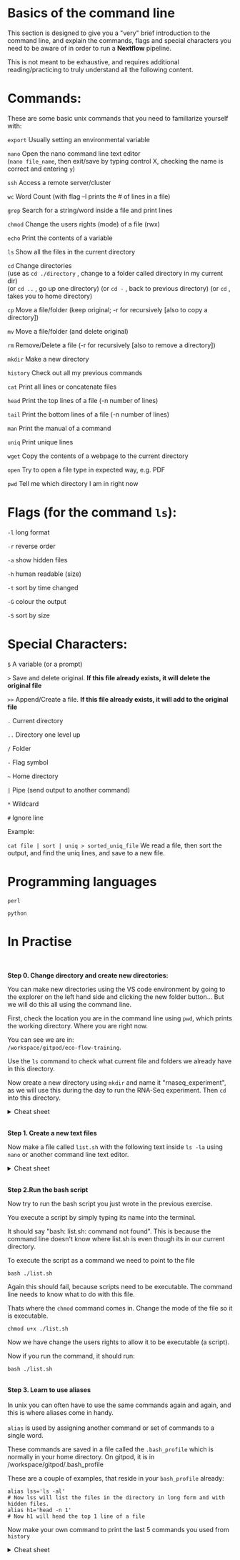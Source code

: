 # Basics of the command line

This section is designed to give you a "very" brief introduction to the command line, and explain the commands, flags and special characters you need to be aware of in order to run a **Nextflow** pipeline.

This is not meant to be exhaustive, and requires additional reading/practicing to truly understand all the following content.

# Commands:

These are some basic unix commands that you need to familiarize yourself with:


`export`	Usually setting an environmental variable

`nano`	Open the nano command line text editor<br>
(`nano file_name`, then exit/save by typing control X, checking the name is correct and entering `y`)

`ssh`	Access a remote server/cluster

`wc` 	Word Count (with flag –l prints the # of lines in a file)

`grep`	Search for a string/word inside a file and print lines

`chmod`	Change the users rights (mode) of a file (rwx)

`echo`	Print the contents of a variable

`ls`	Show all the files in the current directory

`cd`	Change directories<br>
(use as `cd ./directory` ,  change to a folder called directory in my current dir)<br>
(or `cd ..` , go up one directory)
(or `cd -` , back to previous directory)
(or `cd` , takes you to home directory)

`cp`	Move a file/folder (keep original; -r for recursively [also to copy a directory])

`mv`	Move a file/folder (and delete original)

`rm`	Remove/Delete a file (-r for recursively [also to remove a directory])

`mkdir`	Make a new directory

`history`	Check out all my previous commands

`cat`	Print all lines or concatenate files

`head`	Print the top lines of a file (-n number of lines)

`tail`	Print the bottom lines of a file (-n number of lines)

`man`	Print the manual of a command

`uniq`	Print unique lines

`wget`	Copy the contents of a webpage to the current directory

`open`	Try to open a file type in expected way, e.g. PDF 

`pwd`	Tell me which directory I am in right now


# Flags (for the command `ls`):

`-l`	long format

`-r`	reverse order

`-a`	show hidden files

`-h`	human readable (size)

`-t`	sort by time changed

`-G`  colour the output

`-S`  sort by size


# Special Characters:

`$`	A variable (or a prompt)

`>`	Save and delete original. **If this file already exists, it will delete the original file**

`>>`  Append/Create a file. **If this file already exists, it will add to the original file**

`.`	Current directory

`..`	Directory one level up

`/`	Folder

`-`	Flag symbol

`~`	Home directory

`|`	Pipe (send output to another command)

`*`	Wildcard

`#`	Ignore line

Example:

`cat file | sort | uniq > sorted_uniq_file`
We read a file, then sort the output, and find the uniq lines, and save to a new file.

# Programming languages

`perl` 

`python`	

# In Practise
<br>

**Step 0. Change directory and create new directories:**

You can make new directories using the VS code environment by going to the explorer on the left hand side and clicking the new folder button... But we will do this all using the command line.

First, check the location you are in the command line using `pwd`, which prints the working directory. Where you are right now. 

You can see we are in:<br> `/workspace/gitpod/eco-flow-training`.

Use the `ls` command to check what current file and folders we already have in this directory.

Now create a new directory using `mkdir` and name it "rnaseq_experiment", as we will use this during the day to run the RNA-Seq experiment. Then `cd` into this directory.

<details>
<summary>Cheat sheet</summary>
<br>
mkdir rnaseq_experiment

cd rnaseq_experiment
</details>

<br>

**Step 1. Create a new text files**

Now make a file called `list.sh` with the following text inside `ls -la` using `nano` or another command line text editor.
<br>
<details>
<summary>Cheat sheet</summary>
<br>
nano list.sh

<write some text>

quit nano using Control X

and type y (to agree to exit)

then press enter

</details>
</br>

**Step 2.Run the bash script**

Now try to run the bash script you just wrote in the previous exercise.

You execute a script by simply typing its name into the terminal.

It should say "bash: list.sh: command not found". This is because the command line doesn't know where list.sh is even though its in our current directory. 

To execute the script as a command we need to point to the file

`bash ./list.sh`

Again this should fail, because scripts need to be executable. The command line needs to know what to do with this file. 

Thats where the `chmod` command comes in. Change the mode of the file so it is executable.

`chmod u+x ./list.sh`

Now we have change the users rights to allow it to be executable (a script). 

Now if you run the command, it should run:

`bash ./list.sh`
<br>
<br>

**Step 3. Learn to use aliases**
<br><br>
In unix you can often have to use the same commands again and again, and this is where aliases come in handy.
<br>
<br>
`alias` is used by assigning another command or set of commands to a single word.

These commands are saved in a file called the `.bash_profile` which is normally in your home directory. On gitpod, it is in /workspace/gitpod/.bash_profile

These are a couple of examples, that reside in your `bash_profile` already:

```
alias lss='ls -al'      
# Now lss will list the files in the directory in long form and with hidden files.
alias h1='head -n 1'    
# Now h1 will head the top 1 line of a file
```

Now make your own command to print the last 5 commands you used from `history`

<details>
<summary>Cheat sheet</summary>
<br>
Save the following line in :<br>
/workspace/gitpod/.bash_profile:<br>

`alias hist5='history | tail -n 5`<br>
Then source the /workspace/gitpod/.bash_profile file:<br>

`source /workspace/gitpod/.bash_profile file`

"hist5" was the name I used, but you can call it whatever command you wish, as long as it doesn't already exist.
</details>
